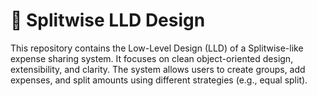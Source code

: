 # 🧾 Splitwise LLD Design

This repository contains the Low-Level Design (LLD) of a Splitwise-like expense sharing system. It focuses on clean object-oriented design, extensibility, and clarity. The system allows users to create groups, add expenses, and split amounts using different strategies (e.g., equal split).
